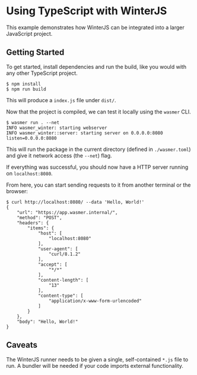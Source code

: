 # Using TypeScript with WinterJS

This example demonstrates how WinterJS can be integrated into a larger
JavaScript project.

## Getting Started

To get started, install dependencies and run the build, like you would with any
other TypeScript project.

```console
$ npm install
$ npm run build
```

This will produce a `index.js` file under `dist/`.

Now that the project is compiled, we can test it locally using the `wasmer`
CLI.

```console
$ wasmer run . --net
INFO wasmer_winter: starting webserver
INFO wasmer_winter::server: starting server on 0.0.0.0:8080 listen=0.0.0.0:8080
```

This will run the package in the current directory (defined in `./wasmer.toml`)
and give it network access (the `--net`) flag.

If everything was successful, you should now have a HTTP server running on
`localhost:8080`.

From here, you can start sending requests to it from another terminal or the
browser:

```console
$ curl http://localhost:8080/ --data 'Hello, World!'
{
    "url": "https://app.wasmer.internal/",
    "method": "POST",
    "headers": {
        "items": {
            "host": [
                "localhost:8080"
            ],
            "user-agent": [
                "curl/8.1.2"
            ],
            "accept": [
                "*/*"
            ],
            "content-length": [
                "13"
            ],
            "content-type": [
                "application/x-www-form-urlencoded"
            ]
        }
    },
    "body": "Hello, World!"
}
```

## Caveats

The WinterJS runner needs to be given a single, self-contained `*.js` file to
run. A bundler will be needed if your code imports external functionality.
